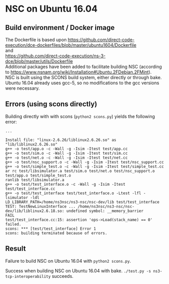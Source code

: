 # NSC on Ubuntu 16.04
## Build environment / Docker image
The Dockerfile is based upon https://github.com/direct-code-execution/dce-dockerfiles/blob/master/ubuntu1604/Dockerfile  
and  
https://github.com/direct-code-execution/ns-3-dce/blob/master/utils/Dockerfile  
Additional packages have been added to facilitate building NSC (according to https://www.nsnam.org/wiki/Installation#Ubuntu.2FDebian.2FMint).  
NSC is built using the SCONS build system, either directly or through bake. Ubuntu 16.04 already uses gcc-5, so no modifications to the gcc versions were necessary.

## Errors (using scons directly)
Building directly with with scons (`python2 scons.py`) yields the following error:

```
...

Install file: "linux-2.6.26/liblinux2.6.26.so" as "lib/liblinux2.6.26.so"
g++ -o test/app.o -c -Wall -g -Isim -Itest test/app.cc
g++ -o test/sim.o -c -Wall -g -Isim -Itest test/sim.cc
g++ -o test/net.o -c -Wall -g -Isim -Itest test/net.cc
g++ -o test/nsc_support.o -c -Wall -g -Isim -Itest test/nsc_support.cc
g++ -o test/simple_test.o -c -Wall -g -Isim -Itest test/simple_test.cc
ar rc test/libsimulator.a test/sim.o test/net.o test/nsc_support.o test/app.o test/simple_test.o
ranlib test/libsimulator.a
g++ -o test/test_interface.o -c -Wall -g -Isim -Itest test/test_interface.cc
g++ -o test/test_interface test/test_interface.o -Ltest -lfl -lsimulator -ldl
LD_LIBRARY_PATH=/home/ns3nsc/ns3-nsc/nsc-dev/lib test/test_interface
TEST: TestNewLinuxInterface ... /home/ns3nsc/ns3-nsc/nsc-dev/lib/liblinux2.6.18.so: undefined symbol: __memory_barrier
FAIL
test/test_interface.cc:15: assertion 'ops->Load(stack_name) == 0' failed.
scons: *** [test/test_interface] Error 1
scons: building terminated because of errors.
```


## Result
Failure to build NSC on Ubuntu 16.04 with `python2 scons.py`.

Success when building NSC on Ubuntu 16.04 with bake. 
`./test.py -s ns3-tcp-interoperability` succeeds.